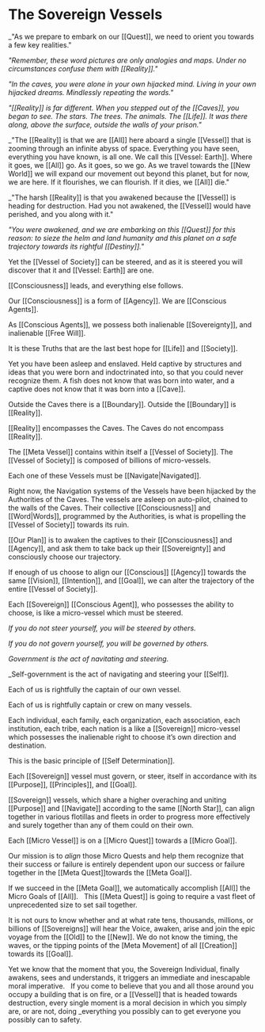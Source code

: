 # The Sovereign Vessels

_"As we prepare to embark on our [[Quest]], we need to orient you towards a few key realities." 

_"Remember, these word pictures are only analogies and maps. Under no circumstances confuse them with [[Reality]]."_

_"In the caves, you were alone in your own hijacked mind. Living in your own hijacked dreams. Mindlessly repeating the words."_

_"[[Reality]] is far different. When you stepped out of the [[Caves]], you began to see. The stars. The trees. The animals. The [[Life]]. It was there along, above the surface, outside the walls of your prison."_

_"The [[Reality]] is that we are [[All]] here aboard a single [[Vessel]] that is zooming through an infinite abyss of space. Everything you have seen, everything you have known, is all one. We call this [[Vessel: Earth]]. Where it goes, we [[All]] go. As it goes, so we go. As we travel towards the [[New World]] we will expand our movement out beyond this planet, but for now, we are here. If it flourishes, we can flourish. If it dies, we [[All]] die."

_"The harsh [[Reality]] is that you awakened because the [[Vessel]] is heading for destruction. Had you not awakened, the [[Vessel]] would have perished, and you along with it."

_"You were awakened, and we are embarking on this [[Quest]] for this reason: to sieze the helm and land humanity and this planet on a safe trajectory towards its rightful [[Destiny]]."_

Yet the [[Vessel of Society]] can be steered, and as it is steered you will discover that it and [[Vessel: Earth]] are one. 

[[Consciousness]] leads, and everything else follows. 

Our [[Consciousness]] is a form of [[Agency]]. We are [[Conscious Agents]]. 

As [[Conscious Agents]], we possess both inalienable [[Sovereignty]], and inalienable [[Free Will]]. 

It is these Truths that are the last best hope for [[Life]] and [[Society]].

Yet you have been asleep and enslaved. Held captive by structures and ideas that you were born and indoctrinated into, so that you could never recognize them. A fish does not know that was born into water, and a captive does not know that it was born into a [[Cave]]. 

Outside the Caves there is a [[Boundary]]. Outside the [[Boundary]] is [[Reality]]. 

[[Reality]] encompasses the Caves. The Caves do not encompass [[Reality]]. 

The [[Meta Vessel]] contains within itself a [[Vessel of Society]]. The [[Vessel of Society]] is  composed of billions of micro-vessels. 

Each one of these Vessels must be [[Navigate|Navigated]]. 

Right now, the Navigation systems of the Vessels have been hijacked by the Authorities of the Caves. The vessels are asleep on auto-pilot, chained to the walls of the Caves. Their collective [[Consciousness]] and [[Word|Words]], programmed by the Authorities, is what is propelling the [[Vessel of Society]] towards its ruin. 

[[Our Plan]] is to awaken the captives to their [[Consciousness]] and [[Agency]], and ask them to take back up their [[Sovereignty]] and consciously choose our trajectory. 

If enough of us choose to align our [[Conscious]] [[Agency]] towards the same [[Vision]], [[Intention]], and [[Goal]], we can alter the trajectory of the entire [[Vessel of Society]]. 

Each [[Sovereign]] [[Conscious Agent]], who possesses the ability to choose, is like a micro-vessel which must be steered. 

_If you do not steer yourself, you will be steered by others._

_If you do not govern yourself, you will be governed by others._

_Government is the act of navitating and steering._

_Self-government is the act of navigating and steering your [[Self]].

Each of us is rightfully the captain of our own vessel. 

Each of us is rightfully captain or crew on many vessels. 

Each individual, each family, each organization, each association, each institution, each tribe, each nation is a like a [[Sovereign]] micro-vessel which possesses the inalienable right to choose it’s own direction and destination. 

This is the basic principle of [[Self Determination]]. 

Each [[Sovereign]] vessel must govern, or steer, itself in accordance with its [[Purpose]], [[Principles]], and [[Goal]].

[[Sovereign]] vessels, which share a higher overaching and uniting [[Purpose]] and [[Navigate]] according to the same [[North Star]], can align together in various flotillas and fleets in order to progress more effectively and surely together than any of them could on their own. 

Each [[Micro Vessel]] is on a [[Micro Quest]] towards a [[Micro Goal]]. 

Our mission is to _align_ those Micro Quests and help them recognize that their success or failure is entirely dependent upon our success or failure together in the [[Meta Quest]]towards the [[Meta Goal]]. 

If we succeed in the [[Meta Goal]], we automatically accomplish [[All]] the Micro Goals of [[All]]. 
 
This [[Meta Quest]] is going to require a vast fleet of unprecedented size to set sail together. 

It is not ours to know whether and at what rate tens, thousands, millions, or billions of [[Sovereigns]] will hear the Voice, awaken, arise and join the epic voyage from the [[Old]] to the [[New]]. We do not know the timing, the waves, or the tipping points of the [Meta Movement] of all [[Creation]] towards its [[Goal]]. 

Yet we know that the moment that you, the Sovereign Individual, finally awakens, sees and understands, it triggers an immediate and inescapable moral imperative.
 
If you come to believe that you and all those around you occupy a building that is on fire, or a [[Vessel]] that is headed towards destruction, every single moment is a moral decision in which you simply are, or are not, doing _everything you possibly can to get everyone you possibly can to safety. 
